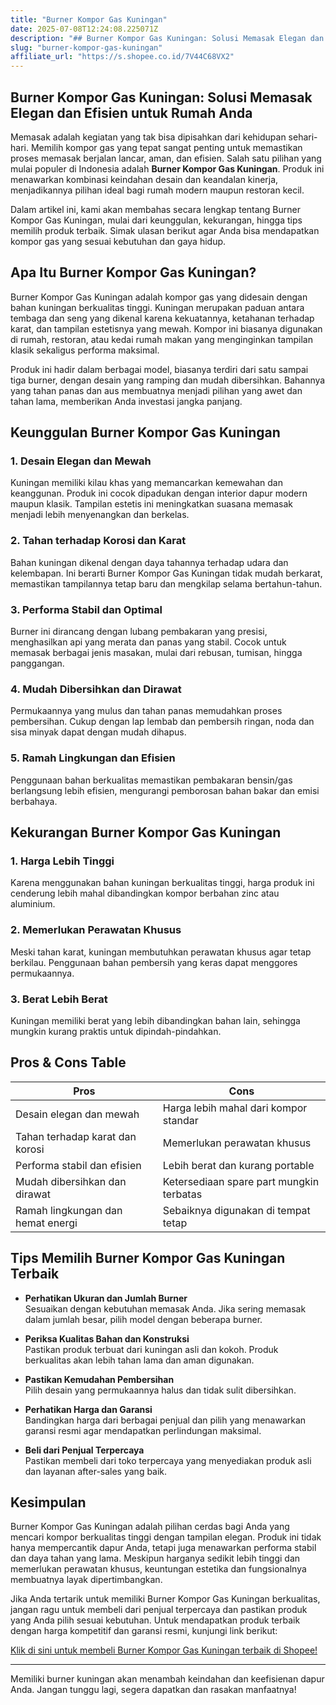 ```yaml
---
title: "Burner Kompor Gas Kuningan"
date: 2025-07-08T12:24:08.225071Z
description: "## Burn­er Kompor Gas Kuningan: Solusi Memasak Elegan dan Efisien untuk Rumah Anda..."
slug: "burner-kompor-gas-kuningan"
affiliate_url: "https://s.shopee.co.id/7V44C68VX2"
---
```

## Burn­er Kompor Gas Kuningan: Solusi Memasak Elegan dan Efisien untuk Rumah Anda

Memasak adalah kegiatan yang tak bisa dipisahkan dari kehidupan sehari-hari. Memilih kompor gas yang tepat sangat penting untuk memastikan proses memasak berjalan lancar, aman, dan efisien. Salah satu pilihan yang mulai populer di Indonesia adalah **Burner Kompor Gas Kuningan**. Produk ini menawarkan kombinasi keindahan desain dan keandalan kinerja, menjadikannya pilihan ideal bagi rumah modern maupun restoran kecil.

Dalam artikel ini, kami akan membahas secara lengkap tentang Burner Kompor Gas Kuningan, mulai dari keunggulan, kekurangan, hingga tips memilih produk terbaik. Simak ulasan berikut agar Anda bisa mendapatkan kompor gas yang sesuai kebutuhan dan gaya hidup.

## Apa Itu Burner Kompor Gas Kuningan?

Burner Kompor Gas Kuningan adalah kompor gas yang didesain dengan bahan kuningan berkualitas tinggi. Kuningan merupakan paduan antara tembaga dan seng yang dikenal karena kekuatannya, ketahanan terhadap karat, dan tampilan estetisnya yang mewah. Kompor ini biasanya digunakan di rumah, restoran, atau kedai rumah makan yang menginginkan tampilan klasik sekaligus performa maksimal.

Produk ini hadir dalam berbagai model, biasanya terdiri dari satu sampai tiga burner, dengan desain yang ramping dan mudah dibersihkan. Bahannya yang tahan panas dan aus membuatnya menjadi pilihan yang awet dan tahan lama, memberikan Anda investasi jangka panjang.

## Keunggulan Burner Kompor Gas Kuningan

### 1. Desain Elegan dan Mewah

Kuningan memiliki kilau khas yang memancarkan kemewahan dan keanggunan. Produk ini cocok dipadukan dengan interior dapur modern maupun klasik. Tampilan estetis ini meningkatkan suasana memasak menjadi lebih menyenangkan dan berkelas.

### 2. Tahan terhadap Korosi dan Karat

Bahan kuningan dikenal dengan daya tahannya terhadap udara dan kelembapan. Ini berarti Burner Kompor Gas Kuningan tidak mudah berkarat, memastikan tampilannya tetap baru dan mengkilap selama bertahun-tahun.

### 3. Performa Stabil dan Optimal

Burner ini dirancang dengan lubang pembakaran yang presisi, menghasilkan api yang merata dan panas yang stabil. Cocok untuk memasak berbagai jenis masakan, mulai dari rebusan, tumisan, hingga panggangan.

### 4. Mudah Dibersihkan dan Dirawat

Permukaannya yang mulus dan tahan panas memudahkan proses pembersihan. Cukup dengan lap lembab dan pembersih ringan, noda dan sisa minyak dapat dengan mudah dihapus.

### 5. Ramah Lingkungan dan Efisien

Penggunaan bahan berkualitas memastikan pembakaran bensin/gas berlangsung lebih efisien, mengurangi pemborosan bahan bakar dan emisi berbahaya.

## Kekurangan Burner Kompor Gas Kuningan

### 1. Harga Lebih Tinggi

Karena menggunakan bahan kuningan berkualitas tinggi, harga produk ini cenderung lebih mahal dibandingkan kompor berbahan zinc atau aluminium.

### 2. Memerlukan Perawatan Khusus

Meski tahan karat, kuningan membutuhkan perawatan khusus agar tetap berkilau. Penggunaan bahan pembersih yang keras dapat menggores permukaannya.

### 3. Berat Lebih Berat

Kuningan memiliki berat yang lebih dibandingkan bahan lain, sehingga mungkin kurang praktis untuk dipindah-pindahkan.

## Pros & Cons Table

| **Pros**                                   | **Cons**                                         |
|--------------------------------------------|--------------------------------------------------|
| Desain elegan dan mewah                   | Harga lebih mahal dari kompor standar           |
| Tahan terhadap karat dan korosi          | Memerlukan perawatan khusus                    |
| Performa stabil dan efisien              | Lebih berat dan kurang portable               |
| Mudah dibersihkan dan dirawat            | Ketersediaan spare part mungkin terbatas     |
| Ramah lingkungan dan hemat energi        | Sebaiknya digunakan di tempat tetap         |

## Tips Memilih Burner Kompor Gas Kuningan Terbaik

- **Perhatikan Ukuran dan Jumlah Burner**  
  Sesuaikan dengan kebutuhan memasak Anda. Jika sering memasak dalam jumlah besar, pilih model dengan beberapa burner.

- **Periksa Kualitas Bahan dan Konstruksi**  
  Pastikan produk terbuat dari kuningan asli dan kokoh. Produk berkualitas akan lebih tahan lama dan aman digunakan.

- **Pastikan Kemudahan Pembersihan**  
  Pilih desain yang permukaannya halus dan tidak sulit dibersihkan.

- **Perhatikan Harga dan Garansi**  
  Bandingkan harga dari berbagai penjual dan pilih yang menawarkan garansi resmi agar mendapatkan perlindungan maksimal.

- **Beli dari Penjual Terpercaya**  
  Pastikan membeli dari toko terpercaya yang menyediakan produk asli dan layanan after-sales yang baik.

## Kesimpulan

Burner Kompor Gas Kuningan adalah pilihan cerdas bagi Anda yang mencari kompor berkualitas tinggi dengan tampilan elegan. Produk ini tidak hanya mempercantik dapur Anda, tetapi juga menawarkan performa stabil dan daya tahan yang lama. Meskipun harganya sedikit lebih tinggi dan memerlukan perawatan khusus, keuntungan estetika dan fungsionalnya membuatnya layak dipertimbangkan.

Jika Anda tertarik untuk memiliki Burner Kompor Gas Kuningan berkualitas, jangan ragu untuk membeli dari penjual terpercaya dan pastikan produk yang Anda pilih sesuai kebutuhan. Untuk mendapatkan produk terbaik dengan harga kompetitif dan garansi resmi, kunjungi link berikut:

[Klik di sini untuk membeli Burner Kompor Gas Kuningan terbaik di Shopee!](https://s.shopee.co.id/7V44C68VX2)

---

Memiliki burner kuningan akan menambah keindahan dan keefisienan dapur Anda. Jangan tunggu lagi, segera dapatkan dan rasakan manfaatnya!